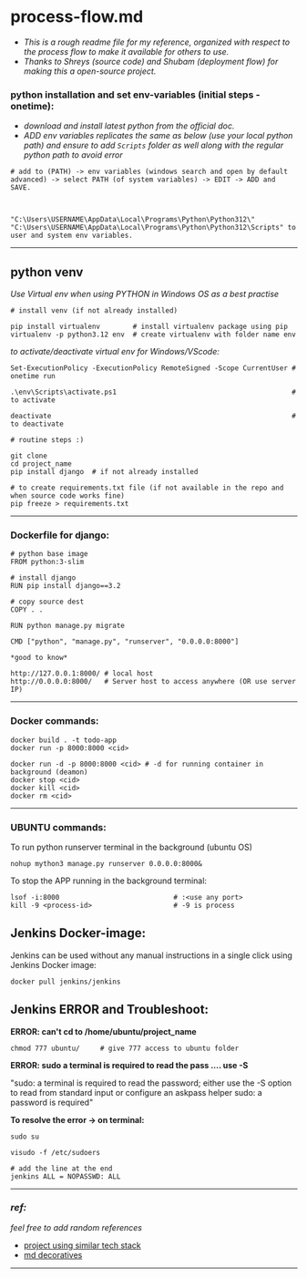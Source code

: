 # process-flow.md

* *This is a rough readme file for my reference, organized with respect to the process flow to make it available for others to use.*
* *Thanks to Shreys (source code) and Shubam (deployment flow) for making this a open-source project.*


### python installation and set env-variables (initial steps - onetime):

- *download and install latest python from the official doc.*
- *ADD env variables replicates the same as below (use your local python path) and ensure to add `Scripts` folder as well along with the regular python path to avoid error*

```
# add to (PATH) -> env variables (windows search and open by default advanced) -> select PATH (of system variables) -> EDIT -> ADD and SAVE.



"C:\Users\USERNAME\AppData\Local\Programs\Python\Python312\"
"C:\Users\USERNAME\AppData\Local\Programs\Python\Python312\Scripts" to user and system env variables.
```

---
## python venv
*Use Virtual env when using PYTHON in Windows OS as a best practise*

```
# install venv (if not already installed)

pip install virtualenv        # install virtualenv package using pip
virtualenv -p python3.12 env  # create virtualenv with folder name env
```

*to activate/deactivate virtual env for Windows/VScode:*

```
Set-ExecutionPolicy -ExecutionPolicy RemoteSigned -Scope CurrentUser # onetime run

.\env\Scripts\activate.ps1                                           # to activate 

deactivate                                                           # to deactivate
```

```
# routine steps :)

git clone
cd project_name
pip install django  # if not already installed

# to create requirements.txt file (if not available in the repo and when source code works fine)
pip freeze > requirements.txt
```

---
### Dockerfile for django:

```
# python base image 
FROM python:3-slim

# install django
RUN pip install django==3.2

# copy source dest
COPY . . 

RUN python manage.py migrate

CMD ["python", "manage.py", "runserver", "0.0.0.0:8000"]
```

```
*good to know*

http://127.0.0.1:8000/ # local host
http://0.0.0.0:8000/   # Server host to access anywhere (OR use server IP)
```
---

### Docker commands:
```
docker build . -t todo-app
docker run -p 8000:8000 <cid>

docker run -d -p 8000:8000 <cid> # -d for running container in background (deamon)
docker stop <cid> 
docker kill <cid>
docker rm <cid>
```
___________________________________________________________________________________________________
### UBUNTU commands:

To run python runserver terminal in the background (ubuntu OS)
```
nohup mython3 manage.py runserver 0.0.0.0:8000&
```

To stop the APP running in the background terminal:

```
lsof -i:8000                            # :<use any port>
kill -9 <process-id>                    # -9 is process
```


## Jenkins Docker-image:

Jenkins can be used without any manual instructions in a single click using Jenkins Docker image:
```
docker pull jenkins/jenkins
```

## Jenkins ERROR and Troubleshoot:

**ERROR: can't cd to /home/ubuntu/project_name**
``` 
chmod 777 ubuntu/     # give 777 access to ubuntu folder 
```

**ERROR: sudo a terminal is required to read the pass .... use -S**


"sudo: a terminal is required to read the password; either use the -S option to read from standard input or configure an askpass helper
sudo: a password is required"


**To resolve the error → on terminal:**

``` 
sudo su

visudo -f /etc/sudoers

# add the line at the end
jenkins ALL = NOPASSWD: ALL

```
---


### *ref:*
*feel free to add random references*

- [project using similar tech stack](https://medium.com/@priyanka_kale/project-a8d164dbd5)
- [md decoratives](https://www.markdownguide.org/cheat-sheet/)

***